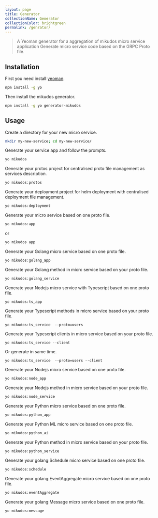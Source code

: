 ```yaml
---
layout: page
title: Generator
collectionName: Generator
collectionColor: brightgreen
permalink: /genrator/
---
```


> A Yeoman generator for a aggregation of mikudos micro service application
> Generate micro service code based on the GRPC Proto file.

## Installation

First you need install [yeoman](http://yeoman.io/).

```bash
npm install -g yo
```

Then install the mikudos generator.

```bash
npm install -g yo generator-mikudos
```

## Usage

Create a directory for your new micro service.

```bash
mkdir my-new-service; cd my-new-service/
```

Generate your service app and follow the prompts.

```bash
yo mikudos
```

Generate your protos project for centralised proto file management as services description.

```bash
yo mikudos:protos
```

Generate your deployment project for helm deployment with centralised deployment file management.

```bash
yo mikudos:deployment
```

Generate your micro service based on one proto file.

```bash
yo mikudos:app
```

or

```bash
yo mikudos app
```

Generate your Golang micro service based on one proto file.

```bash
yo mikudos:golang_app
```

Generate your Golang method in micro service based on your proto file.

```bash
yo mikudos:golang_service
```

Generate your Nodejs micro service with Typescript based on one proto file.

```bash
yo mikudos:ts_app
```

Generate your Typescript methods in micro service based on your proto file.

```bash(with users/users.proto)
yo mikudos:ts_service  --proto=users
```

Generate your Typescript clients in micro service based on your proto file.

```bash(with users/users.proto)
yo mikudos:ts_service --client
```

Or generate in same time.

```bash(with users/users.proto)
yo mikudos:ts_service  --proto=users --client
```

Generate your Nodejs micro service based on one proto file.

```bash
yo mikudos:node_app
```

Generate your Nodejs method in micro service based on your proto file.

```bash
yo mikudos:node_service
```

Generate your Python micro service based on one proto file.

```bash
yo mikudos:python_app
```

Generate your Python ML micro service based on one proto file.

```bash
yo mikudos:python_ai
```

Generate your Python method in micro service based on your proto file.

```bash
yo mikudos:python_service
```

Generate your golang Schedule micro service based on one proto file.

```bash
yo mikudos:schedule
```

Generate your golang EventAggregate micro service based on one proto file.

```bash
yo mikudos:eventAggregate
```

Generate your golang Message micro service based on one proto file.

```bash
yo mikudos:message
```
